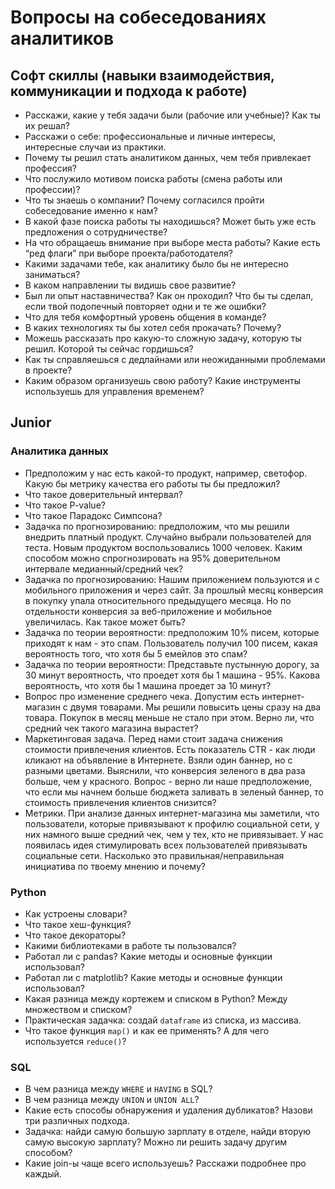 # Вопросы на собеседованиях аналитиков

## Софт скиллы (навыки взаимодействия, коммуникации и подхода к работе)

* Расскажи, какие у тебя задачи были (рабочие или учебные)? Как ты их решал?
* Расскажи о себе: профессиональные и личные интересы, интересные случаи из практики.
* Почему ты решил стать аналитиком данных, чем тебя привлекает профессия?
* Что послужило мотивом поиска работы (смена работы или профессии)?
* Что ты знаешь о компании? Почему согласился пройти собеседование именно к нам?
* В какой фазе поиска работы ты находишься? Может быть уже есть предложения о сотрудничестве?
* На что обращаешь внимание при выборе места работы? Какие есть “ред флаги” при выборе проекта/работодателя?
* Какими задачами тебе, как аналитику было бы не интересно заниматься?
* В каком направлении ты видишь свое развитие?
* Был ли опыт наставничества? Как он проходил? Что бы ты сделал, если твой подопечный повторяет одни и те же ошибки?
* Что для тебя комфортный уровень общения в команде?
* В каких технологиях ты бы хотел себя прокачать? Почему?
* Можешь рассказать про какую-то сложную задачу, которую ты решил. Которой ты сейчас гордишься?
* Как ты справляешься с дедлайнами или неожиданными проблемами в проекте?
* Каким образом организуешь свою работу? Какие инструменты используешь для управления временем?

## Junior

### Аналитика данных

* Предположим у нас есть какой-то продукт, например, светофор. Какую бы метрику качества его работы ты бы предложил?
* Что такое доверительный интервал?
* Что такое P-value?
* Что такое Парадокс Симпсона?
* Задачка по прогнозированию: предположим, что мы решили внедрить платный продукт. Случайно выбрали пользователей для теста. Новым продуктом воспользовались 1000 человек. Каким способом можно спрогнозировать на 95% доверительном интервале медианный/средний чек?
* Задачка по прогнозированию: Нашим приложением пользуются и с мобильного приложения и через сайт. За прошлый месяц конверсия в покупку упала относительного предыдущего месяца. Но по отдельности конверсия за веб-приложение и мобильное увеличилась. Как такое может быть?
* Задачка по теории вероятности: предположим 10% писем, которые приходят к нам - это спам. Пользователь получил 100 писем, какая вероятность того, что хотя бы 5 емейлов это спам?
* Задачка по теории вероятности: Представьте пустынную дорогу, за 30 минут вероятность, что проедет хотя бы 1 машина - 95%. Какова вероятность, что хотя бы 1 машина проедет за 10 минут?
* Вопрос про изменение среднего чека. Допустим есть интернет-магазин с двумя товарами. Мы решили повысить цены сразу на два товара. Покупок в месяц меньше не стало при этом. Верно ли, что средний чек такого магазина вырастет?
* Маркетинговая задача. Перед нами стоит задача снижения стоимости привлечения клиентов. Есть показатель CTR - как люди кликают на объявление в Интернете. Взяли один баннер, но с разными цветами. Выяснили, что конверсия зеленого в два раза больше, чем у красного. Вопрос - верно ли наше предположение, что если мы начнем больше бюджета заливать в зеленый баннер, то стоимость привлечения клиентов снизится?
* Метрики. При анализе данных интернет-магазина мы заметили, что пользователи, которые привязывают к профилю социальной сети, у них намного выше средний чек, чем у тех, кто не привязывает. У нас появилась идея стимулировать всех пользователей привязывать социальные сети. Насколько это правильная/неправильная инициатива по твоему мнению и почему?

### Python

* Как устроены словари?
* Что такое хеш-функция?
* Что такое декораторы?
* Какими библиотеками в работе ты пользовался?
* Работал ли с pandas? Какие методы  и основные функции использовал?
* Работал ли с matplotlib? Какие методы  и основные функции использовал?
* Какая разница между кортежем и списком в Python? Между множеством и списком?
* Практическая задачка: создай `dataframe` из списка, из массива.
* Что такое функция `map()` и как ее применять? А для чего используется `reduce()`?

### SQL

* В чем разница между `WHERE` и `HAVING` в SQL?
* В чем разница между `UNION` и `UNION ALL`?
* Какие есть способы обнаружения и удаления дубликатов? Назови три различных подхода.
* Задачка: найди самую большую зарплату в отделе, найди вторую самую высокую зарплату? Можно ли решить задачу другим способом?
* Какие join-ы чаще всего используешь? Расскажи подробнее про каждый.
